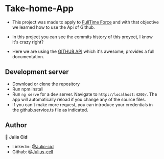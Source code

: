 # Take-home-App

- This project was made to apply to [FullTime Force](https://fulltimeforce.com/) and with that objective we learned how to use the Api of Github.

- In this project you can see the commits history of this proyect, I know it's crazy right? 
- Here we are using the [GITHUB API](https://developer.github.com/v3) which it's awesome, provides a full documentation.

## Development server

- Download or clone the repository
- Run npm install
- Run `ng serve` for a dev server. Navigate to `http://localhost:4200/`. The app will automatically reload if you change any of the source files.
- If you can't make more request, you can introduce your credentials in the github.service.ts file as indicated.

## Author

👤 **Julio Cid**

- Linkedin: [@Julio-cid](https://www.linkedin.com/in/julio-cid-beroiza/)
- Github: [@Julius-cell](https://github.com/Julius-cell)
